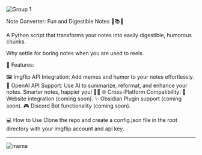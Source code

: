 ![Group 1](https://github.com/user-attachments/assets/b3707db1-bfb3-46c5-aae6-45fc94f30156)

Note Converter: Fun and Digestible Notes 🎉📚✨ 

A Python script that transforms your notes into easily digestible, humorous 
chunks. 

Why settle for boring notes when you are used to reels.


🚀 Features:

🖼️ Imgflip API Integration: Add memes and humor to your notes effortlessly.
🤖 OpenAI API Support: Use AI to summarize, reformat, and enhance your notes. Smarter notes, happier you! 🧠🎉
🌐 Cross-Platform Compatibility:
🌟 Website integration (coming soon).
✨ Obsidian Plugin support (coming soon).
🎮 Discord Bot functionality (coming soon).


💻 How to Use
Clone the repo and create a config.json file in the root directory with your imgflip account and api key.

--------------------

![meme](https://github.com/user-attachments/assets/d0459406-10f6-4c0b-96aa-fa726fe63b4a)



